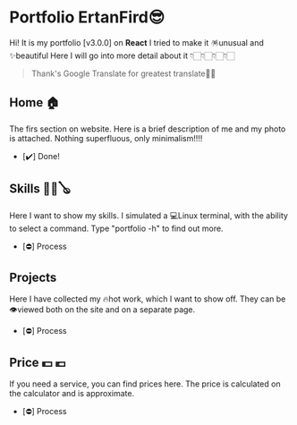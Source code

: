 # Portfolio ErtanFird😎

Hi! It is my portfolio [v3.0.0] on **React**
I tried to make it 🪅unusual and ✨beautiful
Here I will go into more detail about it 👇🏻👇🏻👇🏻👇🏻
> Thank's Google Translate for greatest translate🤭🤫


## Home 🏠

The firs section on website. Here is a brief description of me and my photo is attached. Nothing superfluous, only minimalism!!!!

 - [✔️] Done!

## Skills 🎺🎻🪕

Here I want to show my skills. I simulated a 💻Linux terminal, with the ability to select a command. Type "portfolio -h" to find out more.

 - [⛔] Process

## Projects

Here I have collected my 🔥hot work, which I want to show off. They can be 👁️viewed both on the site and on a separate page.

 - [⛔] Process

## Price 💵 💶

If you need a service, you can find prices here. The price is calculated on the calculator and is approximate.

 - [⛔] Process
